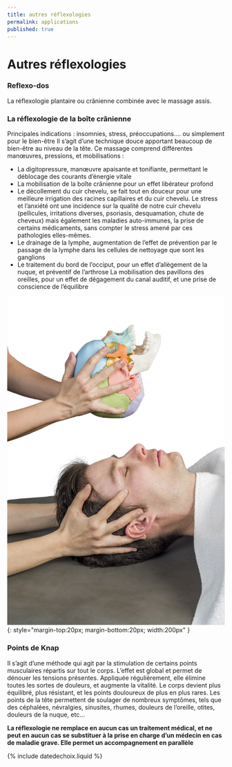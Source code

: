 ```yaml
---
title: autres réflexologies
permalink: applications
published: true
---
```


# Autres réflexologies

### Reflexo-dos

La réflexologie plantaire ou crânienne combinée avec le massage assis. 

### La réflexologie de la boîte crânienne

Principales indications : insomnies, stress, préoccupations.... ou simplement pour le bien-être
Il s’agit d’une technique douce apportant beaucoup de bien-être au niveau de la tête.
Ce massage comprend différentes manœuvres, pressions, et mobilisations :
- La digitopressure, manœuvre apaisante et tonifiante, permettant le déblocage des courants d’énergie vitale
- La mobilisation de la boîte crânienne pour un effet libérateur profond
- Le décollement du cuir chevelu, se fait tout en douceur pour une meilleure irrigation des racines capillaires et du cuir chevelu. Le stress et l’anxiété ont une incidence sur la qualité de notre cuir chevelu (pellicules, irritations diverses, psoriasis, desquamation, chute de cheveux) mais également les maladies auto-immunes, la prise de certains médicaments, sans compter le stress amené par ces pathologies elles-mêmes.
- Le drainage de la lymphe, augmentation de l’effet de prévention par le passage de la lymphe dans les cellules de nettoyage que sont les ganglions
- Le traitement du bord de l’occiput, pour un effet d’allègement de la nuque, et préventif de l’arthrose
La mobilisation des pavillons des oreilles, pour un effet de dégagement du canal auditif, et une prise de conscience de l’équilibre

![reflexocranienne](./images/reflexocrane.jpg){: style="margin-top:20px; margin-bottom:20px; width:200px" }

### Points de Knap

Il s’agit d’une méthode qui agit par la stimulation de certains points musculaires répartis sur tout le corps. L’effet est global et permet de dénouer les tensions présentes. Appliquée régulièrement, elle élimine toutes les sortes de douleurs, et augmente la vitalité. Le corps devient plus équilibré, plus résistant, et les points douloureux de plus en plus rares.
Les points de la tête permettent de soulager de nombreux symptômes, tels que des céphalées, névralgies, sinusites, rhumes, douleurs de l’oreille, otites, douleurs de la nuque, etc… 

**La réflexologie ne remplace en aucun cas un traitement médical, et ne peut en aucun cas se substituer à la prise en charge d’un médecin en cas de maladie grave. Elle permet un accompagnement en parallèle**

{% include datedechoix.liquid %}
